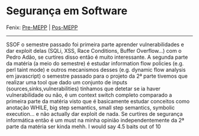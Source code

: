 # Segurança em Software

Fenix: [Pre-MEPP](https://fenix.tecnico.ulisboa.pt/cursos/meic-a/disciplina-curricular/283003985068075) | [Pos-MEPP](https://fenix.tecnico.ulisboa.pt/cursos/meic-a/disciplina-curricular/564478961778802)

---
SSOF o semestre passado foi primeira parte aprender vulnerabilidades e dar exploit delas (SQLi, XSS, Race Conditions, Buffer Overflow...) com o Pedro Adão, se curtires disso então é muito interessante. A segunda parte da matéria (a meio do semestre) é estudar information flow policies (e.g. perl taint mode) e outros mecanismos desses (e.g. dynamic flow analysis em javascript) o semestre passado para o projeto da 2ª parte tivemos que realizar uma tool que dado um conjunto de inputs (sources,sinks,vulnerabilities) tinhamos que detetar se ia haver vulnerabilidade ou não, é um context switch completo comparado a primeira parte da matéria visto que é basicamente estudar conceitos como anotação WHILE, big step semantics, small step semantics, symbolic execution... e não actually dar exploit de nada. Se curtires de segurança informática então é um must na minha opinião independentemente da 2ª parte da matéria ser kinda mehh. I would say 4.5 baits out of 10
